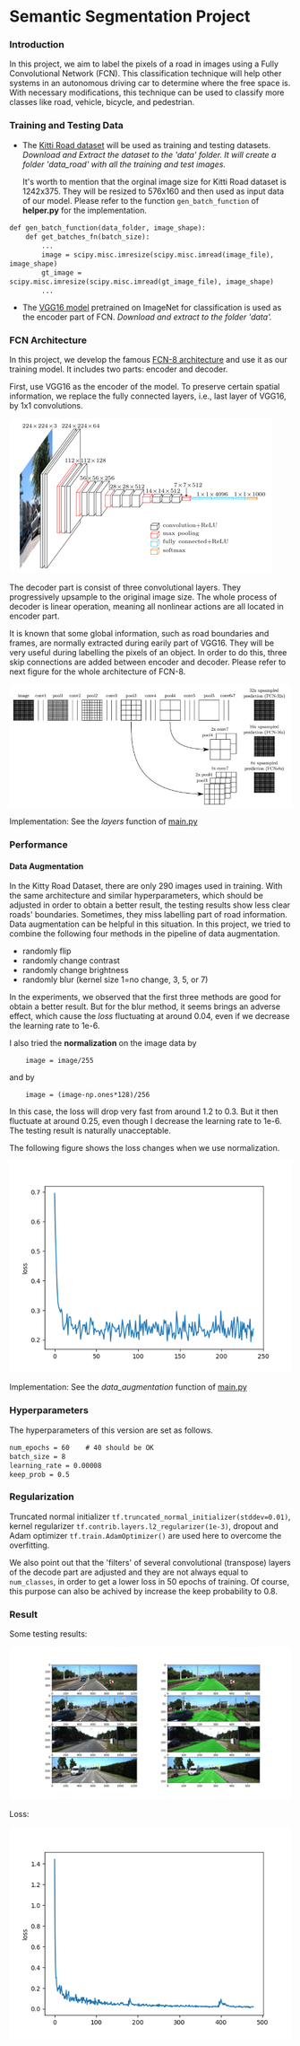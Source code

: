 # Semantic Segmentation Project

### Introduction

In this project, we aim to label the pixels of a road in images using a Fully Convolutional Network (FCN). This classification technique will help other systems in an autonomous driving car to determine where the free space is. With necessary modifications, this technique can be used to classify more classes like road, vehicle, bicycle, and pedestrian.

### Training and Testing Data

* The [Kitti Road dataset](http://kitti.is.tue.mpg.de/kitti/data_road.zip) will be used as training and testing datasets. *Download and Extract the dataset to the 'data' folder. It will create a folder 'data_road' with all the training and test images.*

   It's worth to mention that the orginal image size for Kitti Road dataset is 1242x375. They will be resized to 576x160 and then used as input data of our model. Please refer to the function `gen_batch_function` of **helper.py** for the implementation.

```
def gen_batch_function(data_folder, image_shape):
    def get_batches_fn(batch_size):
        ...
        image = scipy.misc.imresize(scipy.misc.imread(image_file), image_shape)
        gt_image = scipy.misc.imresize(scipy.misc.imread(gt_image_file), image_shape)
        ...
```

* The [VGG16 model](https://s3-us-west-1.amazonaws.com/udacity-selfdrivingcar/vgg.zip) pretrained on ImageNet for classification is used as the encoder part of FCN. *Download and extract to the folder 'data'.*

### FCN Architecture

In this project, we develop the famous [FCN-8 architecture](https://people.eecs.berkeley.edu/~jonlong/long_shelhamer_fcn.pdf) and use it as our training model. It includes two parts: encoder and decoder.

First, use VGG16 as the encoder of the model. To preserve certain spatial information, we replace the fully connected layers, i.e., last layer of VGG16, by 1x1 convolutions. 

![alt text](https://github.com/fangchun007/CarND-Semantic-Segmentation/blob/master/vgg16.png "VGG16")

The decoder part is consist of three convolutional layers. They progressively upsample to the original image size. The whole process of decoder is linear operation, meaning all nonlinear actions are all located in encoder part. 

It is known that some global information, such as road boundaries and frames, are normally extracted during earily part of VGG16. They will be very useful during labelling the pixels of an object. In order to do this, three skip connections are added between encoder and decoder. Please refer to next figure for the whole architecture of FCN-8.

![alt_text](https://github.com/fangchun007/CarND-Semantic-Segmentation/blob/master/FCN8.jpg)

Implementation: See the *layers* function of [main.py](https://github.com/fangchun007/CarND-Semantic-Segmentation/blob/master/main.py)

### Performance

#### Data Augmentation

In the Kitty Road Dataset, there are only 290 images used in training. With the same architecture and similar hyperparameters, which should be adjusted in order to obtain a better result, the testing results show less clear roads' boundaries. Sometimes, they miss labelling part of road information. Data augmentation can be helpful in this situation. In this project, we tried to combine the following four methods in the pipeline of data augmentation.

* randomly flip
* randomly change contrast
* randomly change brightness
* randomly blur (kernel size 1=no change, 3, 5, or 7)

In the experiments, we observed that the first three methods are good for obtain a better result. But for the blur method, it seems brings an adverse effect, which cause the *loss* fluctuating at around 0.04, even if we decrease the learning rate to 1e-6.

I also tried the **normalization** on the image data by 

```
    image = image/255
```
and by 
```
    image = (image-np.ones*128)/256
```

In this case, the loss will drop very fast from around 1.2 to 0.3. But it then fluctuate at around 0.25, even though I decrease the learning rate to 1e-6. The testing result is naturally unacceptable.

The following figure shows the loss changes when we use normalization.

![alt text](https://github.com/fangchun007/CarND-Semantic-Segmentation/blob/master/with_normalization.png)

Implementation: See the *data_augmentation* function of [main.py](https://github.com/fangchun007/CarND-Semantic-Segmentation/blob/master/main.py)

### Hyperparameters

The hyperparameters of this version are set as follows. 

```
num_epochs = 60    # 40 should be OK
batch_size = 8
learning_rate = 0.00008
keep_prob = 0.5
```

### Regularization

Truncated normal initializer `tf.truncated_normal_initializer(stddev=0.01)`, kernel regularizer `tf.contrib.layers.l2_regularizer(1e-3)`, dropout and Adam optimizer `tf.train.AdamOptimizer()` are used here to overcome the overfitting.

We also point out that the 'filters' of several convolutional (transpose) layers of the decode part are adjusted and they are not always equal to `num_classes`, in order to get a lower loss in 50 epochs of training. Of course, this purpose can also be achived by increase the keep probability to 0.8.

### Result

Some testing results:

![alt text](https://github.com/fangchun007/CarND-Semantic-Segmentation/blob/master/data_augment_sample.png "data augmentation sample")

Loss:

![alt text](https://github.com/fangchun007/CarND-Semantic-Segmentation/blob/master/run_v15.png)

